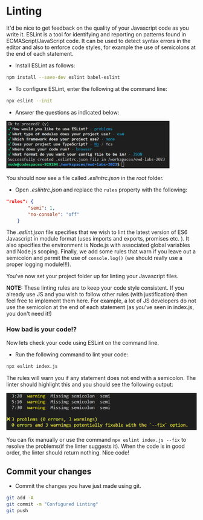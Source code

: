 # Linting
It'd be nice to get feedback on the quality of your Javascript code as you write it. ESLint is a tool for identifying and reporting on patterns found in ECMAScript/JavaScript code. It can be used to detect syntax errors in the editor and also to enforce code styles, for example the use of semicolons at the end of each statement.

- Install ESLint as follows:

~~~bash
npm install --save-dev eslint babel-eslint
~~~

- To configure ESLint, enter the following at the command line:

~~~bash
npx eslint --init
~~~

+ Answer the questions as indicated below:

<img src="./img/image-20230307193810105.png" alt="image-20230307193810105" style="zoom:67%;" />

You should now see a file called *.eslintrc.json* in the *root* folder.

- Open *.eslintrc.json* and replace the ``rules`` property with the following: 

~~~json
"rules": {
        "semi": 1,
        "no-console": "off"
    }
~~~

The *.eslint.json* file specifies that we wish to lint the latest version of ES6 Javascript in module format (uses imports and exports, promises etc. ). It also specifies the environment is Node.js with associated global variables and Node.js scoping. Finally, we add some rules that warn if you leave out a semicolon and permit the use of ``console.log()`` (we should really use a proper logging module!!!).

You've now set your project folder up for linting your Javascript files.

**NOTE:** These linting rules are to keep your code style consistent. If you already use JS and you wish to follow other rules (with justification) then feel free to implement them here. For example, a lot of JS developers do not use the semicolon at the end of each statement (as you've seen in index.js, you don't need it!)

### How bad is your code!?
Now lets check your code using ESLint on the command line.

- Run the following command to lint your code:

~~~bash
npx eslint index.js
~~~

The rules will warn you if any statement does not end with a semicolon. The linter should highlight this and you should see the following output:

![Node Hello World](./img/linter.png)

You can fix manually or use the command ``npx eslint index.js --fix`` to resolve the problems(if the linter suggests it).
When the code is in good order, the linter should return nothing. Nice code!



## Commit your changes

- Commit the changes you have just made using git.

~~~bash
git add -A
git commit -m "Configured Linting"
git push
~~~
